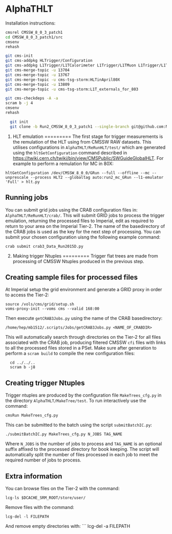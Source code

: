 AlphaTHLT
=========

Installation instructions:


```bash
cmsrel CMSSW_8_0_3_patch1
cd CMSSW_8_0_3_patch1/src
cmsenv
rehash

git cms-init
git cms-addpkg HLTrigger/Configuration
git cms-addpkg L1Trigger/L1TCalorimeter L1Trigger/L1TMuon L1Trigger/L1TGlobal
git cms-merge-topic -u 13704
git cms-merge-topic -u 13767
git cms-merge-topic -u cms-tsg-storm:HLTinApril80X
git cms-merge-topic -u 13809
git cms-merge-topic -u cms-tsg-storm:L1T_externals_for_803

git cms-checkdeps -A -a
scram b -j 4
cmsenv
rehash

  git init
  git clone -b Run2_CMSSW_8_0_3_patch1 --single-branch git@github.com:MarkBaber/AlphaTHLT.git
```

1. HLT emulation
=========
The first stage for trigger measurements is the remulation of the HLT using from CMSSW RAW datasets. This utilises configurations in `AlphaTHLT/ReRunHLT/test/` which are generated using the `hltGetConfiguration` command described in https://twiki.cern.ch/twiki/bin/view/CMSPublic/SWGuideGlobalHLT. For example to perform a remulation for MC in 80X:
```
hltGetConfiguration /dev/CMSSW_8_0_0/GRun --full --offline --mc --unprescale --process HLT2 --globaltag auto:run2_mc_GRun --l1-emulator 'Full' > hlt.py
```

Running jobs
------------
You can submit grid jobs using the CRAB configuration files in: `AlphaTHLT/ReRunHLT/crab/`. This will submit GRID jobs to process the trigger emulation, returning the processed files to Imperial, edit as required to return to your area on the Imperial Tier-2. The name of the basedirectory of the CRAB jobs is used as the key for the next step of processing. You can submit your chosen configuration uisng the following example command:
  ```
  crab submit crab3_Data_Run2015D.py
  ```

2. Making trigger Ntuples
=========
Trigger flat trees are made from processing of CMSSW Ntuples produced in the previous step.

Creating sample files for processed files
--------------------
At Imperial setup the grid environment and generate a GRID proxy in order to access the Tier-2:
  ```
  source /vols/cms/grid/setup.sh
  voms-proxy-init --voms cms --valid 168:00
  ```
Then execute `getCRAB3Jobs.py` using the name of the CRAB basedirectory:
  ```
  /home/hep/mb1512/.scripts/Jobs/getCRAB3Jobs.py <NAME_OF_CRABDIR>
  ```
This will automatically search through directories on the Tier-2 for all files associated with the CRAB job, producing filtered CMSSW `cfi` files with links to all the processed files stored in a PSet. Make sure after generation to perform a `scram build` to compile the new configuration files:
```
  cd ../../..
  scram b -j8
```
Creating trigger Ntuples
--------------------
Trigger ntuples are produced by the configuration file `MakeTrees_cfg.py` in the directory `AlphaTHLT/MakeTree/test`. To run interactively use the command:
```
cmsRun MakeTrees_cfg.py
```
This can be submitted to the batch using the script `submitBatchIC.py`:
```
./submitBatchIC.py MakeTrees_cfg.py N_JOBS TAG_NAME
```
 Where `N_JOBS` is the number of jobs to process and `TAG_NAME` is an optional suffix affixed to the processed directory for book keeping. The script will automatically split the number of files processed in each job to meet the required number of jobs to process.

Extra information
-----------------
You can browse files on the Tier-2 with the command:
  ```
  lcg-ls $DCACHE_SRM_ROOT/store/user/
  ```
  Remove files with the command:
  ```
  lcg-del -l FILEPATH
   ```
   And remove empty directories with:
    ```
  lcg-del -a FILEPATH
   ```
